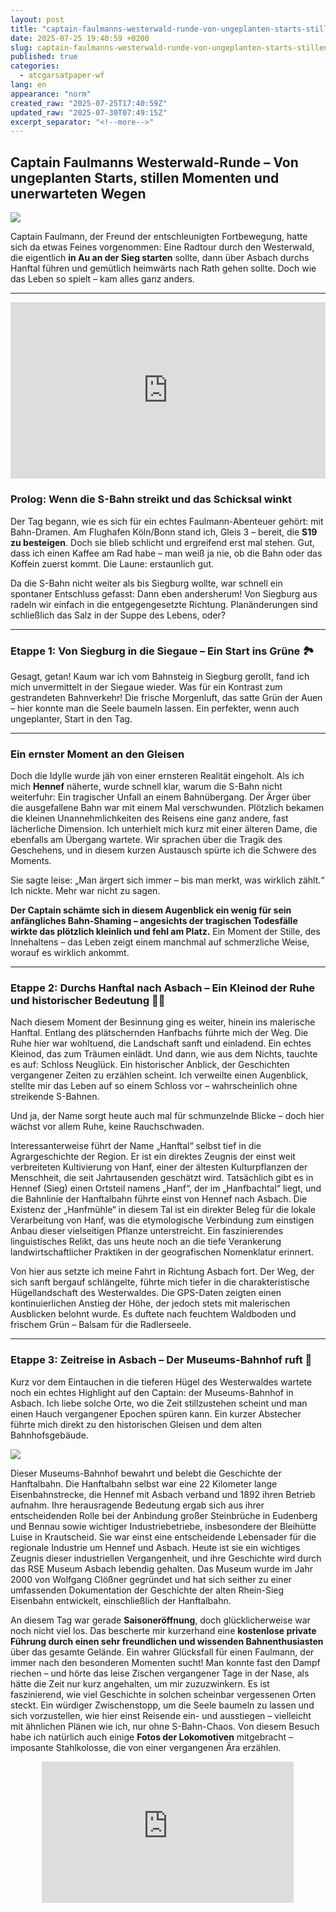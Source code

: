 ```yaml
---
layout: post
title: "captain-faulmanns-westerwald-runde-von-ungeplanten-starts-stillen-momenten"
date: 2025-07-25 19:40:59 +0200
slug: captain-faulmanns-westerwald-runde-von-ungeplanten-starts-stillen-momenten
published: true
categories:
  - atcgarsatpaper-wf
lang: en
appearance: "norm"
created_raw: "2025-07-25T17:40:59Z"
updated_raw: "2025-07-30T07:49:15Z"
excerpt_separator: "<!--more-->"
---
```

<style type="text/css">
html,body        {height: 100%;}
.wrapper         {width: 80%; max-width: 600px; height: 100%; margin: 0 auto;}
.h_iframe        {position: relative; padding-top: 56%;}
.h_iframe iframe {position: absolute; top: 0; left: 0; width: 100%; height: 100%;}
</style>

## Captain Faulmanns Westerwald-Runde – Von ungeplanten Starts, stillen Momenten und unerwarteten Wegen

![](https://pixelfed.social/storage/m/_v2/607467830790472239/7a53dd069-05894d/vBmm4BFhL4fG/83GNBY6vczn1YTawl4iRJ6WXGBiPrHlNPhjlNT5C.png)

Captain Faulmann, der Freund der entschleunigten Fortbewegung, hatte sich da etwas Feines vorgenommen: Eine Radtour durch den Westerwald, die eigentlich **in Au an der Sieg starten** sollte, dann über Asbach durchs Hanftal führen und gemütlich heimwärts nach Rath gehen sollte. Doch wie das Leben so spielt – kam alles ganz anders.

---

<div class="h_wrapper">
    <div class="h_iframe">
        <iframe height="2" width="2"
src="https://www.komoot.com/de-de/tour/2232426804/embed?share_token=apqW6fZ8C7MRCjAmDNbE2hK62hNe1eMykpcCTPJlc2O2ihZ8bq&profile=1" width="100%" height="700" frameborder="0" scrolling="no"></iframe>
    </div>
</div>

### Prolog: Wenn die S-Bahn streikt und das Schicksal winkt

Der Tag begann, wie es sich für ein echtes Faulmann-Abenteuer gehört: mit Bahn-Dramen. Am Flughafen Köln/Bonn stand ich, Gleis 3 – bereit, die **S19 zu besteigen**. Doch sie blieb schlicht und ergreifend erst mal stehen. Gut, dass ich einen Kaffee am Rad habe – man weiß ja nie, ob die Bahn oder das Koffein zuerst kommt. Die Laune: erstaunlich gut.

Da die S-Bahn nicht weiter als bis Siegburg wollte, war schnell ein spontaner Entschluss gefasst: Dann eben andersherum! Von Siegburg aus radeln wir einfach in die entgegengesetzte Richtung. Planänderungen sind schließlich das Salz in der Suppe des Lebens, oder?

---

### Etappe 1: Von Siegburg in die Siegaue – Ein Start ins Grüne 🏞️

Gesagt, getan! Kaum war ich vom Bahnsteig in Siegburg gerollt, fand ich mich unvermittelt in der Siegaue wieder. Was für ein Kontrast zum gestrandeten Bahnverkehr! Die frische Morgenluft, das satte Grün der Auen – hier konnte man die Seele baumeln lassen. Ein perfekter, wenn auch ungeplanter, Start in den Tag.

---

### Ein ernster Moment an den Gleisen

Doch die Idylle wurde jäh von einer ernsteren Realität eingeholt. Als ich mich **Hennef** näherte, wurde schnell klar, warum die S-Bahn nicht weiterfuhr: Ein tragischer Unfall an einem Bahnübergang. Der Ärger über die ausgefallene Bahn war mit einem Mal verschwunden. Plötzlich bekamen die kleinen Unannehmlichkeiten des Reisens eine ganz andere, fast lächerliche Dimension. Ich unterhielt mich kurz mit einer älteren Dame, die ebenfalls am Übergang wartete. Wir sprachen über die Tragik des Geschehens, und in diesem kurzen Austausch spürte ich die Schwere des Moments.

Sie sagte leise: „Man ärgert sich immer – bis man merkt, was wirklich zählt.“ Ich nickte. Mehr war nicht zu sagen.

**Der Captain schämte sich in diesem Augenblick ein wenig für sein anfängliches Bahn-Shaming – angesichts der tragischen Todesfälle wirkte das plötzlich kleinlich und fehl am Platz.** Ein Moment der Stille, des Innehaltens – das Leben zeigt einem manchmal auf schmerzliche Weise, worauf es wirklich ankommt.

---

### Etappe 2: Durchs Hanftal nach Asbach – Ein Kleinod der Ruhe und historischer Bedeutung 🚴‍♂️

Nach diesem Moment der Besinnung ging es weiter, hinein ins malerische Hanftal. Entlang des plätschernden Hanfbachs führte mich der Weg. Die Ruhe hier war wohltuend, die Landschaft sanft und einladend. Ein echtes Kleinod, das zum Träumen einlädt. Und dann, wie aus dem Nichts, tauchte es auf: Schloss Neuglück. Ein historischer Anblick, der Geschichten vergangener Zeiten zu erzählen scheint. Ich verweilte einen Augenblick, stellte mir das Leben auf so einem Schloss vor – wahrscheinlich ohne streikende S-Bahnen.

Und ja, der Name sorgt heute auch mal für schmunzelnde Blicke – doch hier wächst vor allem Ruhe, keine Rauchschwaden.

Interessanterweise führt der Name „Hanftal“ selbst tief in die Agrargeschichte der Region. Er ist ein direktes Zeugnis der einst weit verbreiteten Kultivierung von Hanf, einer der ältesten Kulturpflanzen der Menschheit, die seit Jahrtausenden geschätzt wird. Tatsächlich gibt es in Hennef (Sieg) einen Ortsteil namens „Hanf“, der im „Hanfbachtal“ liegt, und die Bahnlinie der Hanftalbahn führte einst von Hennef nach Asbach. Die Existenz der „Hanfmühle“ in diesem Tal ist ein direkter Beleg für die lokale Verarbeitung von Hanf, was die etymologische Verbindung zum einstigen Anbau dieser vielseitigen Pflanze unterstreicht. Ein faszinierendes linguistisches Relikt, das uns heute noch an die tiefe Verankerung landwirtschaftlicher Praktiken in der geografischen Nomenklatur erinnert.

Von hier aus setzte ich meine Fahrt in Richtung Asbach fort. Der Weg, der sich sanft bergauf schlängelte, führte mich tiefer in die charakteristische Hügellandschaft des Westerwaldes. Die GPS-Daten zeigten einen kontinuierlichen Anstieg der Höhe, der jedoch stets mit malerischen Ausblicken belohnt wurde. Es duftete nach feuchtem Waldboden und frischem Grün – Balsam für die Radlerseele.

---

### Etappe 3: Zeitreise in Asbach – Der Museums-Bahnhof ruft 🚂

Kurz vor dem Eintauchen in die tieferen Hügel des Westerwaldes wartete noch ein echtes Highlight auf den Captain: der Museums-Bahnhof in Asbach. Ich liebe solche Orte, wo die Zeit stillzustehen scheint und man einen Hauch vergangener Epochen spüren kann. Ein kurzer Abstecher führte mich direkt zu den historischen Gleisen und dem alten Bahnhofsgebäude.

![](https://pixelfed.social/storage/m/_v2/607467830790472239/7a53dd069-05894d/rc27j5ZTU85a/hGaNUCpFOX4QR12vQ8ZTwR95pItIodzBkzdAuj6p.jpg)

Dieser Museums-Bahnhof bewahrt und belebt die Geschichte der Hanftalbahn. Die Hanftalbahn selbst war eine 22 Kilometer lange Eisenbahnstrecke, die Hennef mit Asbach verband und 1892 ihren Betrieb aufnahm. Ihre herausragende Bedeutung ergab sich aus ihrer entscheidenden Rolle bei der Anbindung großer Steinbrüche in Eudenberg und Bennau sowie wichtiger Industriebetriebe, insbesondere der Bleihütte Luise in Krautscheid. Sie war einst eine entscheidende Lebensader für die regionale Industrie um Hennef und Asbach. Heute ist sie ein wichtiges Zeugnis dieser industriellen Vergangenheit, und ihre Geschichte wird durch das RSE Museum Asbach lebendig gehalten. Das Museum wurde im Jahr 2000 von Wolfgang Clößner gegründet und hat sich seither zu einer umfassenden Dokumentation der Geschichte der alten Rhein-Sieg Eisenbahn entwickelt, einschließlich der Hanftalbahn.

An diesem Tag war gerade **Saisoneröffnung**, doch glücklicherweise war noch nicht viel los. Das bescherte mir kurzerhand eine **kostenlose private Führung durch einen sehr freundlichen und wissenden Bahnenthusiasten** über das gesamte Gelände. Ein wahrer Glücksfall für einen Faulmann, der immer nach den besonderen Momenten sucht! Man konnte fast den Dampf riechen – und hörte das leise Zischen vergangener Tage in der Nase, als hätte die Zeit nur kurz angehalten, um mir zuzuzwinkern. Es ist faszinierend, wie viel Geschichte in solchen scheinbar vergessenen Orten steckt. Ein würdiger Zwischenstopp, um die Seele baumeln zu lassen und sich vorzustellen, wie hier einst Reisende ein- und ausstiegen – vielleicht mit ähnlichen Plänen wie ich, nur ohne S-Bahn-Chaos. Von diesem Besuch habe ich natürlich auch einige **Fotos der Lokomotiven** mitgebracht – imposante Stahlkolosse, die von einer vergangenen Ära erzählen.

<div class="wrapper">
    <div class="h_iframe">
        <iframe height="2" width="2" src="https://www.youtube.com/embed/Pb9cJgMB8XU?si=2gctUu6RmQLLa4GY" title="YouTube video player" frameborder="0" allow="accelerometer; autoplay; clipboard-write; encrypted-media; gyroscope; picture-in-picture; web-share" referrerpolicy="strict-origin-when-cross-origin" allowfullscreen></iframe>
    </div>
</div>

---

### Etappe 4: Der Westerwald – Höhenmeter und weite Ausblicke 🌳

Nach dem Besuch des Museums-Bahnhofs begann der eigentliche Abschnitt, der dem Westerwald seinen Namen gibt. Die Route führte mich nun über die typischen Hügel und durch dichte Wälder, die immer wieder den Blick auf weite Täler freigaben. Meine Komoot-Aufzeichnung zeigt es deutlich: Es ging stetig auf und ab, mit einigen anspruchsvollen Steigungen, die die Waden zum Brennen brachten, aber auch mit wunderbaren Abfahrten, auf denen der Wind um die Nase pfiff. Es ist genau diese Mischung aus körperlicher Herausforderung und landschaftlicher Schönheit, die den Westerwald so reizvoll macht. Ich passierte dabei immer wieder kleine, idyllische Ortschaften, deren Charme aber nachhaltig beeindruckte. Die Luft wurde immer klarer, je höher ich kam, und das Gefühl der Weite war einfach fantastisch.

---

### Etappe 5: Birnbach – Ein Blick in die Geschichte der evangelischen Kirche ⛪

Auf meiner weiteren Tour durch den Westerwald führte mich der Weg auch nach Birnbach. Hier, inmitten der sanften Landschaft, stieß ich auf die evangelische Kirche. 
![](https://pixelfed.social/storage/m/_v2/607467830790472239/7a53dd069-05894d/mOuRiSiTU1CP/adjOFj0RS4ldlWKA7zKG6xU5OdPA01JqEFko7gSx.jpg)

Ein Bauwerk, das mit seiner schlichten Schönheit und seiner langen Geschichte beeindruckt. Die **Saalkirche wurde um 1700 erbaut**, wobei Teile des **spätromanischen Westturms aus dem 13. Jahrhundert** stammen. Dieser Turm, der älteste Teil der Kirche, zeugt von einer noch früheren Besiedlung und religiösen Bedeutung des Ortes. Die **Emporen im Inneren stammen ebenfalls aus der Bauzeit um 1700** und sind ein schönes Beispiel für die damalige Gestaltung von Sakralbauten.

![](https://pixelfed.social/storage/m/_v2/607467830790472239/7a53dd069-05894d/REPbTU7yVDgs/9EWnJ1zq0n7OHDVXTT723TJX6JXM0v9KcYO3XWrK.jpg)

Glücklicherweise übte gerade der Organist für den Gottesdienst am Sonntag. Sehr leise habe ich mich in eine der Kirchenbänke gesetzt und dem feierlichen Spiel gelauscht. 

<div class="wrapper">
    <div class="h_iframe">
        <iframe height="2" width="2" src="https://www.youtube.com/embed/XCzlVK9Lc5w?si=d2oC4QGetBTwnpeQ"   title="YouTube video player" frameborder="0" allow="accelerometer; autoplay; clipboard-write; encrypted-media; gyroscope; picture-in-picture; web-share" referrerpolicy="strict-origin-when-cross-origin" allowfullscreen></iframe>
    </div>
</div>

Als ich die Kirche wieder verließ, sprach mich eine **ältere Dame lebhaft auf meine Drohne an**. Sie interessierte sich brennend für die Technik und die Möglichkeiten, die sich damit eröffnen. Solche spontanen Begegnungen, bei denen sich Tradition und Moderne auf charmante Weise treffen, machen das Reisen für Captain Faulmann immer wieder besonders. Von der Kirche habe ich auch einige **Fotos des Portalmosaiks** gemacht.

![](https://pixelfed.social/storage/m/_v2/607467830790472239/7a53dd069-05894d/276zTK3NC5L5/aTuUF3GVwYZ3GNQVoX40AeOTCywAaKdT7mgaqCHk.jpg)

---

### Etappe 6: Das Finale – Ankunft in Au an der Sieg 🏁

Die letzten Kilometer führten mich dann schnurstracks nach Au an der Sieg, meinem eigentlich geplanten Startpunkt, der nun zum unerwarteten Ende meiner Tour wurde. Der Kreis schloss sich auf eine unverhoffte, aber doch stimmige Weise. Der Weg war nun vertrauter, die Landschaften verrieten bereits die Nähe zur Sieg. Die letzten Höhenmeter wurden genüsslich gerollt, und das Ziel erreichte ich mit einem angenehmen Gefühl der Erschöpfung und einer großen Portion Zufriedenheit. Ein perfekter Abschluss für eine Tour, die anders begann als geplant, aber gerade deshalb so denkwürdig wurde. Das Gefühl, mit eigener Kraft diese Strecke bewältigt zu haben, erfüllt mich stets mit einer stillen Freude.

---

### Was Captain Faulmann sonst noch auffiel 🧭

* **Spontaneität zahlt sich aus:** Manchmal ist es die erzwungene Planänderung, die zum schönsten Abenteuer führt. Die Route wurde zu einer ganz besonderen Entdeckungstour.
* **Der Westerwald ist mehr als nur hügelig:** Er ist ein Mosaik aus dichten Wäldern, sanften Tälern und kleinen, charmanten Orten, die zum Entdecken einladen.
* **Technik, die begeistert:** Trotz des Bahn-Chaos hat mich Komoot zuverlässig durch unbekanntes Terrain geführt und jeden Kilometer präzise aufgezeichnet.
* **Eisenbahngeschichte zum Anfassen:** Das RSE Museum Asbach und die Relikte der Hanftalbahn sind eindrucksvolle Zeugnisse der industriellen Entwicklung der Region. Es ist faszinierend zu sehen, wie diese Bahnlinie einst eine Lebensader für die Region war, ähnlich der **Bröltalbahn**, in deren Tal ich ja erst vor Kurzem unterwegs war. Die Parallelen zwischen diesen historischen Schienenwegen sind für einen Eisenbahnfreund wie mich immer wieder aufs Neue spannend!
* **Namen, die Geschichten erzählen:** Die Etymologie des Namens "Hanftal" ist ein schönes Beispiel dafür, wie geografische Bezeichnungen auf die landwirtschaftliche Vergangenheit einer Region verweisen.

<div class="wrapper">
    <div class="h_iframe">
        <iframe height="2" width="2" src="https://www.youtube.com/embed/8b9qhlqIDjA"   title="YouTube video player" frameborder="0" allow="accelerometer; autoplay; clipboard-write; encrypted-media; gyroscope; picture-in-picture; web-share" referrerpolicy="strict-origin-when-cross-origin" allowfullscreen></iframe>
    </div>
</div>

---

### Faulmanns Fazit 🧢

Ein Tag voller unerwarteter Wendungen, von einem holprigen Start bis zu den stillen, lehrreichen Momenten entlang der Gleise und der friedlichen Schönheit des Hanftals – diese Radtour hatte wirklich alles, was mein Herz höherschlagen lässt. Es war ein Tag, der bewiesen hat, dass die größten Abenteuer oft dort beginnen, wo die Pläne enden. Manchmal muss man einfach den Kompass drehen und das Ungeplante genießen.

Und morgen? Da wird erstmal die Couch zum Sattel.

— Captain Faulmann

